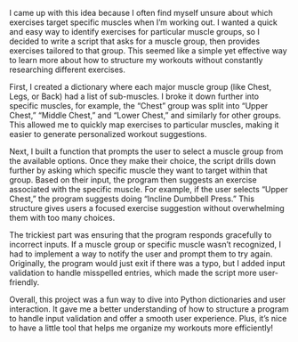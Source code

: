 I came up with this idea because I often find myself unsure about which exercises target specific muscles when I’m working out. I wanted a quick and easy way to identify exercises for particular muscle groups, so I decided to write a script that asks for a muscle group, then provides exercises tailored to that group. This seemed like a simple yet effective way to learn more about how to structure my workouts without constantly researching different exercises.

First, I created a dictionary where each major muscle group (like Chest, Legs, or Back) had a list of sub-muscles. I broke it down further into specific muscles, for example, the “Chest” group was split into “Upper Chest,” “Middle Chest,” and “Lower Chest,” and similarly for other groups. This allowed me to quickly map exercises to particular muscles, making it easier to generate personalized workout suggestions.

Next, I built a function that prompts the user to select a muscle group from the available options. Once they make their choice, the script drills down further by asking which specific muscle they want to target within that group. Based on their input, the program then suggests an exercise associated with the specific muscle. For example, if the user selects “Upper Chest,” the program suggests doing “Incline Dumbbell Press.” This structure gives users a focused exercise suggestion without overwhelming them with too many choices.

The trickiest part was ensuring that the program responds gracefully to incorrect inputs. If a muscle group or specific muscle wasn’t recognized, I had to implement a way to notify the user and prompt them to try again. Originally, the program would just exit if there was a typo, but I added input validation to handle misspelled entries, which made the script more user-friendly.

Overall, this project was a fun way to dive into Python dictionaries and user interaction. It gave me a better understanding of how to structure a program to handle input validation and offer a smooth user experience. Plus, it’s nice to have a little tool that helps me organize my workouts more efficiently!
